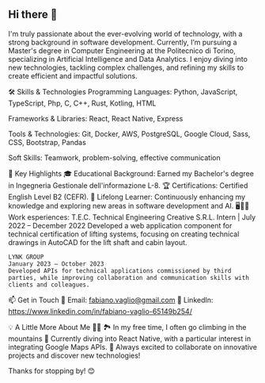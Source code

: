 ## Hi there 👋

I'm truly passionate about the ever-evolving world of technology, with a strong background in software development. Currently, I’m pursuing a Master's degree in Computer Engineering at the Politecnico di Torino, specializing in Artificial Intelligence and Data Analytics. I enjoy diving into new technologies, tackling complex challenges, and refining my skills to create efficient and impactful solutions.

🛠️ Skills & Technologies
Programming Languages:
Python, JavaScript, TypeScript, Php, C, C++, Rust, Kotling, HTML

Frameworks & Libraries:
React, React Native, Express

Tools & Technologies:
Git, Docker, AWS, PostgreSQL, Google Cloud, Sass, CSS, Bootstrap, Pandas

Soft Skills:
Teamwork, problem-solving, effective communication

🌟 Key Highlights
🎓 Educational Background: Earned my Bachelor's degree in Ingegneria Gestionale dell'informazione L-8.
🏆 Certifications: Certified English Level B2 (CEFR).
🌱 Lifelong Learner: Continuously enhancing my knowledge and exploring new areas in software development and AI.
🖥️📐🔧 Work esperiences:
    T.E.C. Technical Engineering Creative S.R.L.
    Intern | July 2022 – December 2022
    Developed a web application component for technical certification of lifting systems, focusing on creating technical drawings in AutoCAD for the lift shaft and cabin layout.
    
    LYNK GROUP
    January 2023 – October 2023
    Developed APIs for technical applications commissioned by third parties, while improving collaboration and communication skills with clients and colleagues.

📫 Get in Touch
📧 Email: fabiano.vaglio@gmail.com
💼 LinkedIn: https://www.linkedin.com/in/fabiano-vaglio-65149b254/

💡 A Little More About Me
🧗‍♂️ 🏞️ In my free time, I often go climbing in the mountains 
🌱 Currently diving into React Native, with a particular interest in integrating Google Maps APIs.
🚀 Always excited to collaborate on innovative projects and discover new technologies!

Thanks for stopping by! 😊
